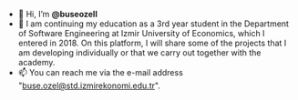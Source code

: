 - 👋 Hi, I’m **@buseozell**
- 👀 I am continuing my education as a 3rd year student in the Department of Software Engineering at Izmir University of Economics, which I entered in 2018. 
On this platform, I will share some of the projects that I am developing individually or that we carry out together with the academy.
- 📫 You can reach me via the e-mail address "buse.ozel@std.izmirekonomi.edu.tr".

